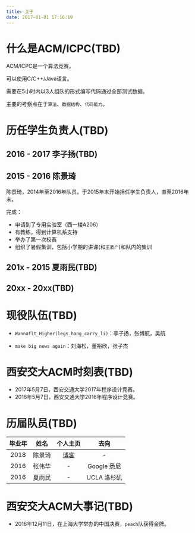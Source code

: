 ```yaml
---
title: 关于
date: 2017-01-01 17:16:19
---
```


# 什么是ACM/ICPC(TBD)

ACM/ICPC是一个算法竞赛。

可以使用C/C++/Java语言。

需要在5小时内以3人组队的形式编写代码通过全部测试数据。

主要的考察点在于`算法`、`数据结构`、`代码能力`。

# 历任学生负责人(TBD)

## 2016 - 2017 李子扬(TBD)

## 2015 - 2016 陈景琦

陈景琦，2014年至2016年队员。于2015年末开始担任学生负责人，直至2016年末。

完成：
- 申请到了专用实验室（西一楼A206）
- 有教练，得到计算机系支持
- 举办了第一次校赛
- 组织了暑假集训，包括小学期的讲课(和`王袤广`)和队内的集训

## 201x - 2015 夏雨民(TBD)

## 20xx - 20xx(TBD)

# 现役队伍(TBD)

- `Wannaflt_Higher(legs_hang_carry_li)`：李子扬，张博航，吴航

- `make big news again`：刘海松，董裕欣，张子杰

# 西安交大ACM时刻表(TBD)

- 2017年5月7日，西安交通大学2017年程序设计竞赛。
- 2016年5月7日，西安交通大学2016年程序设计竞赛。

# 历届队员(TBD)

| 毕业年       | 姓名           |个人主页                     | 去向                  |
|:------------:|:-------------: |:---------------------------:|:---------------------:|
| 2018         | 陈景琦         | [博客](http://192217.space) | -                     |
| 2016         | 张伟华         |   -                         |  Google 悉尼          |
| 2016         | 夏雨民         |   -                         |  UCLA 洛杉矶          |

# 西安交大ACM大事记(TBD)

- 2016年12月11日，在上海大学举办的中国决赛，`peach`队获得金牌。
